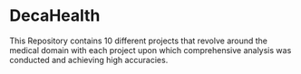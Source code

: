 # DecaHealth
This Repository contains 10 different projects that revolve around the medical domain with each project upon which comprehensive analysis was conducted and achieving high accuracies.
